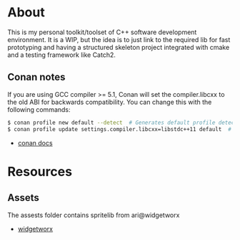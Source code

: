 # About
This is my personal toolkit/toolset of C++ software development environment. It is a WIP, but the idea is to just link to the required lib for fast prototyping and having a structured skeleton project integrated with cmake and a testing framework like Catch2.

## Conan notes
If you are using GCC compiler >= 5.1, Conan will set the compiler.libcxx to the old ABI for backwards compatibility. You can change this with the following commands:

```bash
$ conan profile new default --detect  # Generates default profile detecting GCC and sets old ABI
$ conan profile update settings.compiler.libcxx=libstdc++11 default  # Sets libcxx to C++11 ABI
```

- [conan docs](https://docs.conan.io/en/latest/getting_started.html)

# Resources
## Assets
The assests folder contains spritelib from ari@widgetworx
- [widgetworx](https://widgetworx.com/)
